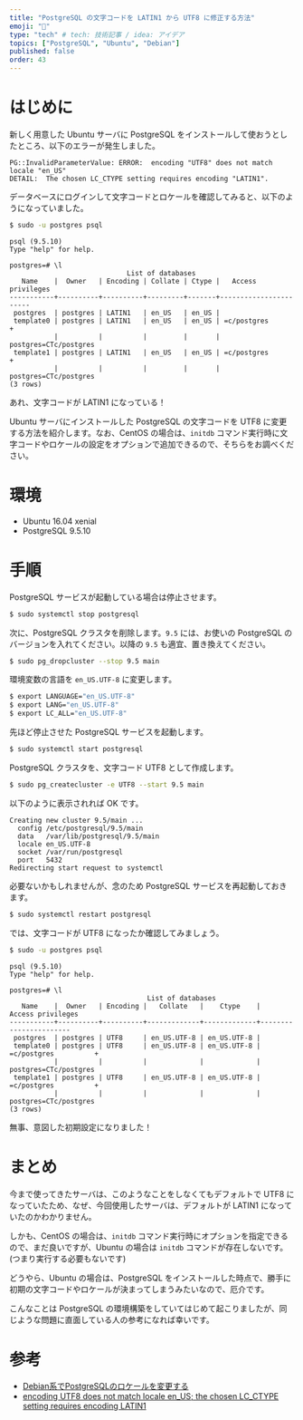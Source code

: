```yaml
---
title: "PostgreSQL の文字コードを LATIN1 から UTF8 に修正する方法"
emoji: "👻"
type: "tech" # tech: 技術記事 / idea: アイデア
topics: ["PostgreSQL", "Ubuntu", "Debian"]
published: false
order: 43
---
```


# はじめに
新しく用意した Ubuntu サーバに PostgreSQL をインストールして使おうとしたところ、以下のエラーが発生しました。

```
PG::InvalidParameterValue: ERROR:  encoding "UTF8" does not match locale "en_US"
DETAIL:  The chosen LC_CTYPE setting requires encoding "LATIN1".
```

データベースにログインして文字コードとロケールを確認してみると、以下のようになっていました。

```bash
$ sudo -u postgres psql
```

```postgresql-console
psql (9.5.10)
Type "help" for help.

postgres=# \l
                             List of databases
   Name    |  Owner   | Encoding | Collate | Ctype |   Access privileges
-----------+----------+----------+---------+-------+-----------------------
 postgres  | postgres | LATIN1   | en_US   | en_US |
 template0 | postgres | LATIN1   | en_US   | en_US | =c/postgres          +
           |          |          |         |       | postgres=CTc/postgres
 template1 | postgres | LATIN1   | en_US   | en_US | =c/postgres          +
           |          |          |         |       | postgres=CTc/postgres
(3 rows)
```

あれ、文字コードが LATIN1 になっている！

Ubuntu サーバにインストールした PostgreSQL の文字コードを UTF8 に変更する方法を紹介します。なお、CentOS の場合は、`initdb` コマンド実行時に文字コードやロケールの設定をオプションで追加できるので、そちらをお調べください。

# 環境
* Ubuntu 16.04 xenial
* PostgreSQL 9.5.10

# 手順
PostgreSQL サービスが起動している場合は停止させます。

```bash
$ sudo systemctl stop postgresql
```

次に、PostgreSQL クラスタを削除します。`9.5` には、お使いの PostgreSQL のバージョンを入れてください。以降の `9.5` も適宜、置き換えてください。

```bash
$ sudo pg_dropcluster --stop 9.5 main
```

環境変数の言語を `en_US.UTF-8` に変更します。

```bash
$ export LANGUAGE="en_US.UTF-8"
$ export LANG="en_US.UTF-8"
$ export LC_ALL="en_US.UTF-8"
```

先ほど停止させた PostgreSQL サービスを起動します。

```bash
$ sudo systemctl start postgresql
```

PostgreSQL クラスタを、文字コード UTF8 として作成します。

```bash
$ sudo pg_createcluster -e UTF8 --start 9.5 main
```

以下のように表示されれば OK です。

```
Creating new cluster 9.5/main ...
  config /etc/postgresql/9.5/main
  data   /var/lib/postgresql/9.5/main
  locale en_US.UTF-8
  socket /var/run/postgresql
  port   5432
Redirecting start request to systemctl
```

必要ないかもしれませんが、念のため PostgreSQL サービスを再起動しておきます。

```bash
$ sudo systemctl restart postgresql
```

では、文字コードが UTF8 になったか確認してみましょう。

```bash
$ sudo -u postgres psql
```

```postgresql-console
psql (9.5.10)
Type "help" for help.

postgres=# \l
                                  List of databases
   Name    |  Owner   | Encoding |   Collate   |    Ctype    |   Access privileges
-----------+----------+----------+-------------+-------------+-----------------------
 postgres  | postgres | UTF8     | en_US.UTF-8 | en_US.UTF-8 |
 template0 | postgres | UTF8     | en_US.UTF-8 | en_US.UTF-8 | =c/postgres          +
           |          |          |             |             | postgres=CTc/postgres
 template1 | postgres | UTF8     | en_US.UTF-8 | en_US.UTF-8 | =c/postgres          +
           |          |          |             |             | postgres=CTc/postgres
(3 rows)
```

無事、意図した初期設定になりました！

# まとめ
今まで使ってきたサーバは、このようなことをしなくてもデフォルトで UTF8 になっていたため、なぜ、今回使用したサーバは、デフォルトが LATIN1 になっていたのかわかりません。

しかも、CentOS の場合は、`initdb` コマンド実行時にオプションを指定できるので、まだ良いですが、Ubuntu の場合は `initdb` コマンドが存在しないです。(つまり実行する必要もないです)

どうやら、Ubuntu の場合は、PostgreSQL をインストールした時点で、勝手に初期の文字コードやロケールが決まってしまうみたいなので、厄介です。

こんなことは PostgreSQL の環境構築をしていてはじめて起こりましたが、同じような問題に直面している人の参考になれば幸いです。

# 参考
* [Debian系でPostgreSQLのロケールを変更する](https://qiita.com/unarist/items/70588183f9d05a474015)
* [encoding UTF8 does not match locale en_US; the chosen LC_CTYPE setting requires encoding LATIN1](https://stackoverflow.com/questions/13115692/encoding-utf8-does-not-match-locale-en-us-the-chosen-lc-ctype-setting-requires)
